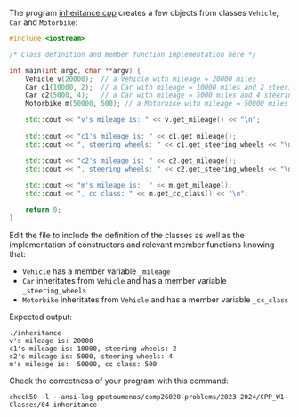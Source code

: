 The program [inheritance.cpp](inheritance.cpp) creates a few objects from classes `Vehicle`,
`Car` and `Motorbike`:
```cxx
#include <iostream>

/* Class definition and member function implementation here */

int main(int argc, char **argv) {
    Vehicle v(20000);  // a Vehicle with mileage = 20000 miles
    Car c1(10000, 2);  // a Car with mileage = 10000 miles and 2 steering wheels
    Car c2(5000, 4);   // a Car with mileage = 5000 miles and 4 steering wheels
    Motorbike m(50000, 500); // a Motorbike with mileage = 50000 miles and class 500cc

    std::cout << "v's mileage is: " << v.get_mileage() << "\n";
    
    std::cout << "c1's mileage is: " << c1.get_mileage();
    std::cout << ", steering wheels: " << c1.get_steering_wheels << "\n";

    std::cout << "c2's mileage is: " << c2.get_mileage();
    std::cout << ", steering wheels: " << c2.get_steering_wheels << "\n";
    
    std::cout << "m's mileage is:  " << m.get_mileage();
    std::cout << ", cc class: " << m.get_cc_class() << "\n";

    return 0;
}
```

Edit the file to include the definition of the classes as well as the
implementation of constructors and relevant member functions knowing that:

- `Vehicle` has a member variable `_mileage`
- `Car` inheritates from `Vehicle` and has a member variable `_steering_wheels`
- `Motorbike` inheritates from `Vehicle` and has a member variable `_cc_class`

Expected output:
```shell
./inheritance
v's mileage is: 20000
c1's mileage is: 10000, steering wheels: 2
c2's mileage is: 5000, steering wheels: 4
m's mileage is:  50000, cc class: 500
```

Check the correctness of your program with this command:
```shell
check50 -l --ansi-log ppetoumenos/comp26020-problems/2023-2024/CPP_W1-Classes/04-inheritance
```
